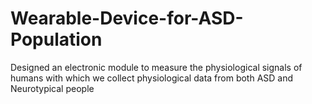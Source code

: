 # Wearable-Device-for-ASD-Population
Designed an electronic module to measure the physiological signals of humans with which we collect physiological data from both ASD and Neurotypical people

